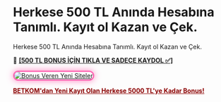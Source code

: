 # Herkese 500 TL Anında Hesabına Tanımlı. Kayıt ol Kazan ve Çek.
Herkese 500 TL Anında Hesabına Tanımlı. Kayıt ol Kazan ve Çek.
<p>🔗 <a href="https://cutt.ly/ze5DePku" target="_blank"><strong>[500 TL BONUS İÇİN TIKLA VE SADECE KAYDOL ✅]</strong></a></p>
<a href="https://cutt.ly/ze5DePku" title="Bonus Veren Yeni Siteler">
  <img src="https://i.ibb.co/BtMhhf6/g-venligiris.jpg" alt="Bonus Veren Yeni Siteler" style="max-width: 100%; border: 3px solid #ff69b4; border-radius: 15px; box-shadow: 0px 0px 15px rgba(255, 105, 180, 0.8);">
</a>
<p> <a href="https://cutt.ly/ze5DePku" style="color: #8b0000; font-weight: bold;">BETKOM'dan Yeni Kayıt Olan Herkese 5000 TL'ye Kadar Bonus!</a></p>
